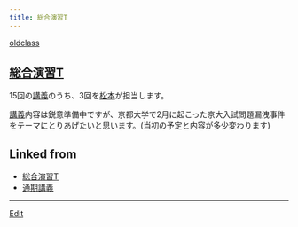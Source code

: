 ```yaml
---
title: 総合演習T
---
```

[oldclass](/oldclass)


## [総合演習T](/総合演習T)

15回の[講義](/講義)のうち、3回を[松本](/松本)が担当します。

[講義](/講義)内容は鋭意準備中ですが、京都大学で2月に起こった京大入試問題漏洩事件をテーマにとりあげたいと思います。(当初の予定と内容が多少変わります)



## Linked from

* [総合演習T](/総合演習T)
* [通期講義](/通期講義)


----

[Edit](https://github.com/vitroid/vitroid.github.io/edit/master/MD/総合演習T.md)

